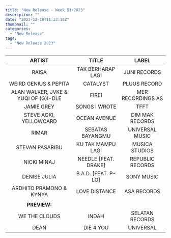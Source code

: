 ```yaml
---
title: "New Release - Week 51/2023"
description: ""
date: "2023-12-18T11:23:18Z"
thumbnail: ""
categories:
  - "New Release"
tags:
  - "New Release 2023"
---
```

<!--more-->
|ARTIST|TITLE|LABEL|
|:---:|:---:|:---:|
|RAISA|TAK BERHARAP LAGI|JUNI RECORDS|
|WEIRD GENIUS & PEPITA|CATALYST|PLUUS RECORD|
|ALAN WALKER, JVKE & YUQI OF (G)I-DLE|FIRE!|MER RECORDINGS AS|
|JAMIE GREY|SONGS I WROTE|TFFT|
|STEVE AOKI, YELLOWCARD|OCEAN AVENUE|DIM MAK RECORDS|
|RIMAR|SEBATAS BAYANGMU|UNIVERSAL MUSIC|
|STEVAN PASARIBU|KU TAK MAMPU LAGI|MUSICA STUDIOS|
|NICKI MINAJ|NEEDLE [FEAT. DRAKE]|REPUBLIC RECORDS|
|DENISE JULIA|B.A.D. [FEAT. P-LO]|SONY MUSIC|
|ARDHITO PRAMONO & KYNYA|LOVE DISTANCE|ASA RECORDS|
| | | |
|**PREVIEW:**| | |
|WE THE CLOUDS|INDAH|SELATAN RECORDS|
|DEAN|DIE 4 YOU|UNIVERSAL|

